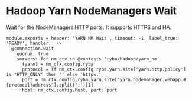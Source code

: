 
# Hadoop Yarn NodeManagers Wait

Wait for the NodeManagers HTTP ports. It supports HTTPS and HA.

    module.exports = header: 'YARN NM Wait', timeout: -1, label_true: 'READY', handler:  ->
      @connection.wait
        quorum: true
        servers: for nm_ctx in @contexts 'ryba/hadoop/yarn_nm'
          {yarn} = nm_ctx.config.ryba
          protocol = if nm_ctx.config.ryba.yarn.site['yarn.http.policy'] is 'HTTP_ONLY' then '' else 'https.'
          port = nm_ctx.config.ryba.yarn.site["yarn.nodemanager.webapp.#{protocol}address"].split(':')[1]
          host: nm_ctx.config.host, port: port
